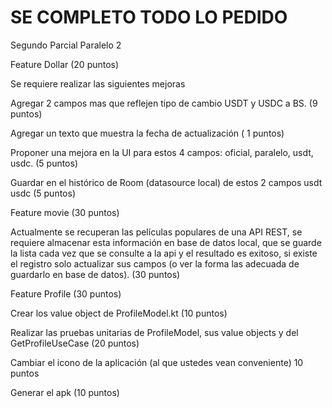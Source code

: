 # SE COMPLETO TODO LO PEDIDO 

Segundo Parcial Paralelo 2

Feature Dollar (20 puntos)

Se requiere realizar las siguientes mejoras

Agregar 2 campos mas que reflejen tipo de cambio USDT y USDC a BS. (9 puntos)

Agregar un texto que muestra la fecha de actualización ( 1 puntos)

Proponer una mejora en la UI para estos 4 campos: oficial, paralelo, usdt, usdc. (5 puntos)

Guardar en el histórico de Room (datasource local) de estos 2 campos usdt usdc (5 puntos)

 

Feature movie (30 puntos)

Actualmente se recuperan las películas populares de una API REST, se requiere almacenar esta información en base de datos local, que se guarde la lista cada vez que se consulte a la api y el resultado es exitoso, si existe el registro solo actualizar sus campos (o ver la forma las adecuada de guardarlo en base de datos). (30 puntos)

Feature Profile (30 puntos)

Crear los value object de ProfileModel.kt (10 puntos)

Realizar las pruebas unitarias de ProfileModel, sus value objects y del GetProfileUseCase (20 puntos)

 

Cambiar el icono de la aplicación (al que ustedes vean conveniente) 10 puntos 

Generar el apk  (10 puntos) 
